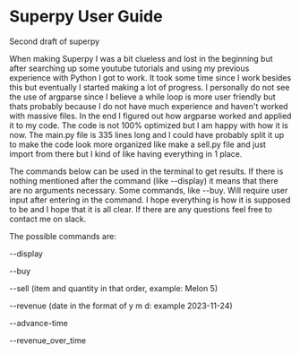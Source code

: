 # Superpy User Guide
Second draft of superpy

When making Superpy I was a bit clueless and lost in the beginning but after searching up some youtube tutorials and using my previous experience with Python I got to work. It took some time since I work besides this but eventually I started making a lot of progress.
I personally do not see the use of argparse since I believe a while loop is more user friendly but thats probably because I do not have much experience and haven't worked with massive files. In the end I figured out how argparse worked and applied it to my code.
The code is not 100% optimized but I am happy with how it is now. The main.py file is 335 lines long and I could have probably split it up to make the code look more organized like make a sell.py file and just import from there but I kind of like having everything in 1 place.



The commands below can be used in the terminal to get results. If there is nothing mentioned after the command (like --display) it means that there are no arguments necessary. Some commands, like --buy. Will require user input after entering in the command. I hope everything is how it is supposed to be and I hope that it is all clear. If there are any questions feel free to contact me on slack.

The possible commands are:

--display 

--buy

--sell (item and quantity in that order, example: Melon 5)

--revenue (date in the format of y m d: example 2023-11-24)

--advance-time 

--revenue_over_time







